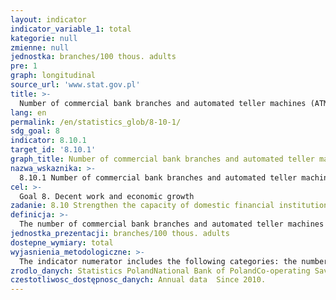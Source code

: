 ```yaml
---
layout: indicator
indicator_variable_1: total
kategorie: null
zmienne: null
jednostka: branches/100 thous. adults
pre: 1
graph: longitudinal
source_url: 'www.stat.gov.pl'
title: >-
  Number of commercial bank branches and automated teller machines (ATMs) per 100,000 adults
lang: en
permalink: /en/statistics_glob/8-10-1/
sdg_goal: 8
indicator: 8.10.1
target_id: '8.10.1'
graph_title: Number of commercial bank branches and automated teller machines (ATMs) per 100,000 adults
nazwa_wskaznika: >-
  8.10.1 Number of commercial bank branches and automated teller machines (ATMs) per 100,000 adults
cel: >-
  Goal 8. Decent work and economic growth
zadanie: 8.10 Strengthen the capacity of domestic financial institutions to encourage and expand access to banking, insurance and financial services for all
definicja: >-
  The number of commercial bank branches and automated teller machines per 100 thous. adults.
jednostka_prezentacji: branches/100 thous. adults
dostepne_wymiary: total
wyjasnienia_metodologiczne: >-
  The indicator numerator includes the following categories: the number of commercial and cooperative bank branches in Poland  the number of subsidiaries, divisions, agencies and other client service units in Poland  the number of automated teller machines owned by banks  the number of automated teller machines owned by Co-operating Savings and Credit Unions SKOK.The indicator denominator incorporates population aged 16 and more as of the end of the year.
zrodlo_danych: Statistics PolandNational Bank of PolandCo-operating Savings and Credit Unions SKOK (until 2017)
czestotliwosc_dostępnosc_danych: Annual data  Since 2010.
---
```

